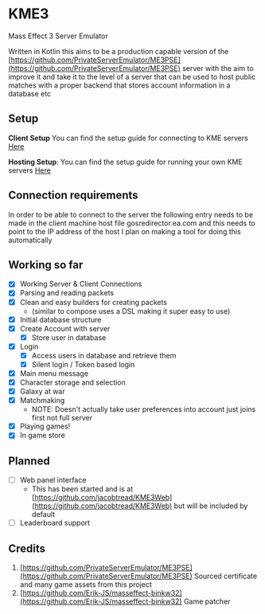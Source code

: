 # KME3

Mass Effect 3 Server Emulator

Written in Kotlin this aims to be a production capable version of the [https://github.com/PrivateServerEmulator/ME3PSE](https://github.com/PrivateServerEmulator/ME3PSE) server
with the aim to improve it and take it to the level of a server that can be used to host public matches with a proper backend that stores account information in a database etc

## Setup

**Client Setup** You can find the setup guide for connecting to KME servers [Here](docs/SETUP_CLIENT.md)

**Hosting Setup**: You can find the setup guide for running your own KME servers [Here](docs/SETUP_HOSTER.md)


## Connection requirements

In order to be able to connect to the server the following entry needs to be made in the client machine host file
gosredirector.ea.com and this needs to point to the IP address of the host
I plan on making a tool for doing this automatically

## Working so far

- [x] Working Server & Client Connections
- [x] Parsing and reading packets
- [x] Clean and easy builders for creating packets
    - (similar to compose uses a DSL making it super easy to use)
- [x] Initial database structure
- [x] Create Account with server
    - [x] Store user in database
- [x] Login
    - [x] Access users in database and retrieve them
    - [x] Silent login / Token based login
- [x] Main menu message
- [x] Character storage and selection
- [x] Galaxy at war
- [x] Matchmaking
    - NOTE: Doesn't actually take user preferences into account just joins first not full server
- [x] Playing games!
- [x] In game store

## Planned

- [ ] Web panel interface
    - This has been started and is at [https://github.com/jacobtread/KME3Web](https://github.com/jacobtread/KME3Web) but will be included by default
- [ ] Leaderboard support

## Credits

1. [https://github.com/PrivateServerEmulator/ME3PSE](https://github.com/PrivateServerEmulator/ME3PSE) Sourced certificate and many game assets from this project 
2. [https://github.com/Erik-JS/masseffect-binkw32](https://github.com/Erik-JS/masseffect-binkw32) Game patcher
